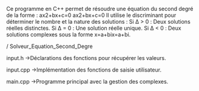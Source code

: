 Ce programme en C++ permet de résoudre une équation du second degré de la forme : ax2+bx+c=0 ax2+bx+c=0 
Il utilise le discriminant pour déterminer le nombre et la nature des solutions : 
Si Δ > 0 : Deux solutions réelles distinctes. 
Si Δ = 0 : Une solution réelle unique. 
Si Δ < 0 : Deux solutions complexes sous la forme x=a+bix=a+bi.


/ Solveur_Equation_Second_Degre

input.h ->Déclarations des fonctions pour récupérer les valeurs.

input.cpp ->Implémentation des fonctions de saisie utilisateur.

main.cpp ->Programme principal avec la gestion des complexes.

